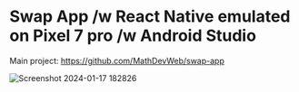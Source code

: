 # Swap App /w React Native emulated on Pixel 7 pro /w Android Studio

Main project: https://github.com/MathDevWeb/swap-app

![Screenshot 2024-01-17 182826](https://github.com/MathDevWeb/swap-app-react-native/assets/140265706/0040752e-b1e2-43c5-9592-2a6bbde88ac6)
